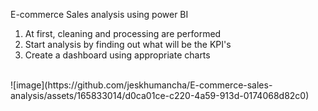   E-commerce Sales analysis using power BI <br>
1. At first, cleaning and processing are performed <br>
2. Start analysis by finding out what will be the KPI's <br>
3. Create a dashboard using appropriate charts <br>
<br>
![image](https://github.com/jeskhumancha/E-commerce-sales-analysis/assets/165833014/d0ca01ce-c220-4a59-913d-0174068d82c0)
